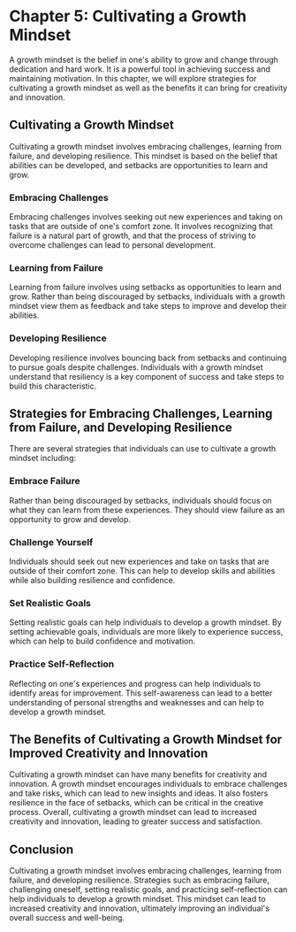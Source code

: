 Chapter 5: Cultivating a Growth Mindset
=======================================

A growth mindset is the belief in one's ability to grow and change through dedication and hard work. It is a powerful tool in achieving success and maintaining motivation. In this chapter, we will explore strategies for cultivating a growth mindset as well as the benefits it can bring for creativity and innovation.

Cultivating a Growth Mindset
----------------------------

Cultivating a growth mindset involves embracing challenges, learning from failure, and developing resilience. This mindset is based on the belief that abilities can be developed, and setbacks are opportunities to learn and grow.

### Embracing Challenges

Embracing challenges involves seeking out new experiences and taking on tasks that are outside of one's comfort zone. It involves recognizing that failure is a natural part of growth, and that the process of striving to overcome challenges can lead to personal development.

### Learning from Failure

Learning from failure involves using setbacks as opportunities to learn and grow. Rather than being discouraged by setbacks, individuals with a growth mindset view them as feedback and take steps to improve and develop their abilities.

### Developing Resilience

Developing resilience involves bouncing back from setbacks and continuing to pursue goals despite challenges. Individuals with a growth mindset understand that resiliency is a key component of success and take steps to build this characteristic.

Strategies for Embracing Challenges, Learning from Failure, and Developing Resilience
-------------------------------------------------------------------------------------

There are several strategies that individuals can use to cultivate a growth mindset including:

### Embrace Failure

Rather than being discouraged by setbacks, individuals should focus on what they can learn from these experiences. They should view failure as an opportunity to grow and develop.

### Challenge Yourself

Individuals should seek out new experiences and take on tasks that are outside of their comfort zone. This can help to develop skills and abilities while also building resilience and confidence.

### Set Realistic Goals

Setting realistic goals can help individuals to develop a growth mindset. By setting achievable goals, individuals are more likely to experience success, which can help to build confidence and motivation.

### Practice Self-Reflection

Reflecting on one's experiences and progress can help individuals to identify areas for improvement. This self-awareness can lead to a better understanding of personal strengths and weaknesses and can help to develop a growth mindset.

The Benefits of Cultivating a Growth Mindset for Improved Creativity and Innovation
-----------------------------------------------------------------------------------

Cultivating a growth mindset can have many benefits for creativity and innovation. A growth mindset encourages individuals to embrace challenges and take risks, which can lead to new insights and ideas. It also fosters resilience in the face of setbacks, which can be critical in the creative process. Overall, cultivating a growth mindset can lead to increased creativity and innovation, leading to greater success and satisfaction.

Conclusion
----------

Cultivating a growth mindset involves embracing challenges, learning from failure, and developing resilience. Strategies such as embracing failure, challenging oneself, setting realistic goals, and practicing self-reflection can help individuals to develop a growth mindset. This mindset can lead to increased creativity and innovation, ultimately improving an individual's overall success and well-being.
